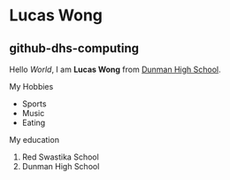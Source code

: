 # Lucas Wong
## github-dhs-computing

Hello *World*, I am **Lucas Wong** from [Dunman High School](https://dunmanhigh.moe.edu.sg/).

My Hobbies
* Sports
* Music
* Eating

My education
1. Red Swastika School
2. Dunman High School

